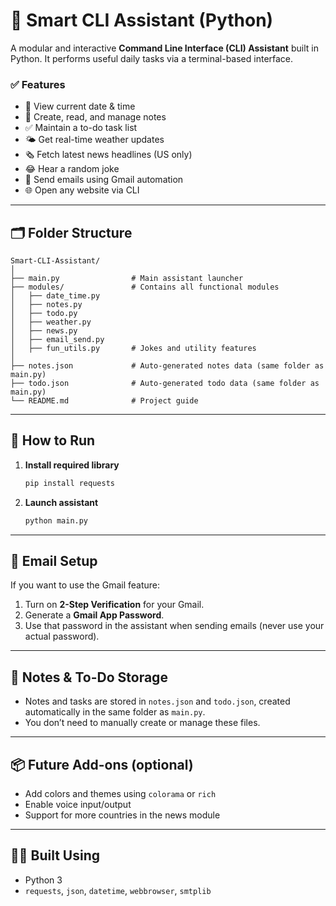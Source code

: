# 🧠 Smart CLI Assistant (Python)

A modular and interactive **Command Line Interface (CLI) Assistant** built in Python. It performs useful daily tasks via a terminal-based interface.

### ✅ Features

- 📅 View current date & time  
- 📓 Create, read, and manage notes  
- ✅ Maintain a to-do task list  
- 🌤️ Get real-time weather updates  
- 🗞️ Fetch latest news headlines (US only)  
- 😂 Hear a random joke  
- 📧 Send emails using Gmail automation  
- 🌐 Open any website via CLI  

---

## 🗂️ Folder Structure

```
Smart-CLI-Assistant/
│
├── main.py                # Main assistant launcher
├── modules/               # Contains all functional modules
│   ├── date_time.py
│   ├── notes.py
│   ├── todo.py
│   ├── weather.py
│   ├── news.py
│   ├── email_send.py
│   ├── fun_utils.py       # Jokes and utility features
│
├── notes.json             # Auto-generated notes data (same folder as main.py)
├── todo.json              # Auto-generated todo data (same folder as main.py)
└── README.md              # Project guide
```

---

## 🚀 How to Run

1. **Install required library**
   ```bash
   pip install requests
   ```

2. **Launch assistant**
   ```bash
   python main.py
   ```

---

## 🔐 Email Setup

If you want to use the Gmail feature:

1. Turn on **2-Step Verification** for your Gmail.
2. Generate a **Gmail App Password**.
3. Use that password in the assistant when sending emails (never use your actual password).

---

## 📌 Notes & To-Do Storage

- Notes and tasks are stored in `notes.json` and `todo.json`, created automatically in the same folder as `main.py`.
- You don’t need to manually create or manage these files.

---

## 📦 Future Add-ons (optional)

- Add colors and themes using `colorama` or `rich`
- Enable voice input/output
- Support for more countries in the news module

---

## 👨‍💻 Built Using

- Python 3
- `requests`, `json`, `datetime`, `webbrowser`, `smtplib`
